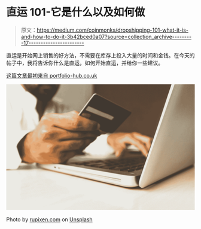 # 直运 101-它是什么以及如何做

> 原文：<https://medium.com/coinmonks/dropshipping-101-what-it-is-and-how-to-do-it-3b42bced0a07?source=collection_archive---------17----------------------->

直运是开始网上销售的好方法，不需要在库存上投入大量的时间和金钱。在今天的帖子中，我将告诉你什么是直运，如何开始直运，并给你一些建议。

[这篇文章最初来自 portfolio-hub.co.uk](http://www.portfolio-hub.co.uk/)

![](img/4aa1b7e50d622fa239896f6dc5964757.png)

Photo by [rupixen.com](https://unsplash.com/@rupixen?utm_source=medium&utm_medium=referral) on [Unsplash](https://unsplash.com?utm_source=medium&utm_medium=referral)